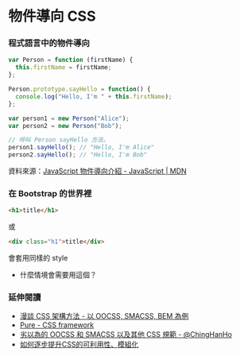 # 物件導向 CSS

### 程式語言中的物件導向

```js
var Person = function (firstName) {
  this.firstName = firstName;
};

Person.prototype.sayHello = function() {
  console.log("Hello, I'm " + this.firstName);
};

var person1 = new Person("Alice");
var person2 = new Person("Bob");

// 呼叫 Person sayHello 方法。
person1.sayHello(); // "Hello, I'm Alice"
person2.sayHello(); // "Hello, I'm Bob"
```

資料來源：[JavaScript 物件導向介紹 - JavaScript | MDN](https://developer.mozilla.org/zh-TW/docs/Web/JavaScript/Introduction_to_Object-Oriented_JavaScript)

### 在 Bootstrap 的世界裡

```html
<h1>title</h1>
```

或

```html
<div class="h1">title</div>
```

會套用同樣的 style

* 什麼情境會需要用這個？

<!--
  需要有 h1 一樣的顯示效果，但內容物並不是與 h1 相同含義
-->

<!--看 Bootstrap css 原始碼-->

### 延伸閱讀

* [漫談 CSS 架構方法 - 以 OOCSS, SMACSS, BEM 為例](http://www.slideshare.net/kurotanshi/css-oocss-smacss-bem)
* [Pure - CSS framework](https://purecss.io/)
* [劣以為的 OOCSS 和 SMACSS 以及其他 CSS 規範 - @ChingHanHo](http://blog.chh.tw/posts/oocss-smacss-and-css-guidelines/)
* [如何逐步提升CSS的可利用性、模組化](http://www.slideshare.net/sfismy/css-21022273)
